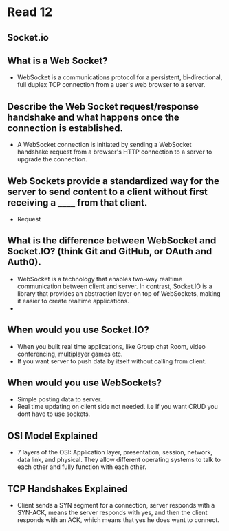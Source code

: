# Read 12

## Socket.io

## What is a Web Socket?

- WebSocket is a communications protocol for a persistent, bi-directional, full duplex TCP connection from a user's web browser to a server.

## Describe the Web Socket request/response handshake and what happens once the connection is established.

- A WebSocket connection is initiated by sending a WebSocket handshake request from a browser's HTTP connection to a server to upgrade the connection.

## Web Sockets provide a standardized way for the server to send content to a client without first receiving a ____ from that client.

- Request

## What is the difference between WebSocket and Socket.IO? (think Git and GitHub, or OAuth and Auth0).

- WebSocket is a technology that enables two-way realtime communication between client and server. In contrast, Socket.IO is a library that provides an abstraction layer on top of WebSockets, making it easier to create realtime applications.
- 
## When would you use Socket.IO?

- When you built real time applications, like Group chat Room, video conferencing, multiplayer games etc.
- If you want server to push data by itself without calling from client.

## When would you use WebSockets?

- Simple posting data to server.
- Real time updating on client side not needed. i.e If you want CRUD you dont have to use sockets.

## OSI Model Explained

- 7 layers of the OSI: Application layer, presentation, session, network, data link, and physical. They allow different operating systems to talk to each other and fully function with each other.

## TCP Handshakes Explained

- Client sends a SYN segment for a connection, server responds with a SYN-ACK, means the server responds with yes, and then the client responds with an ACK, which means that yes he does want to connect.
